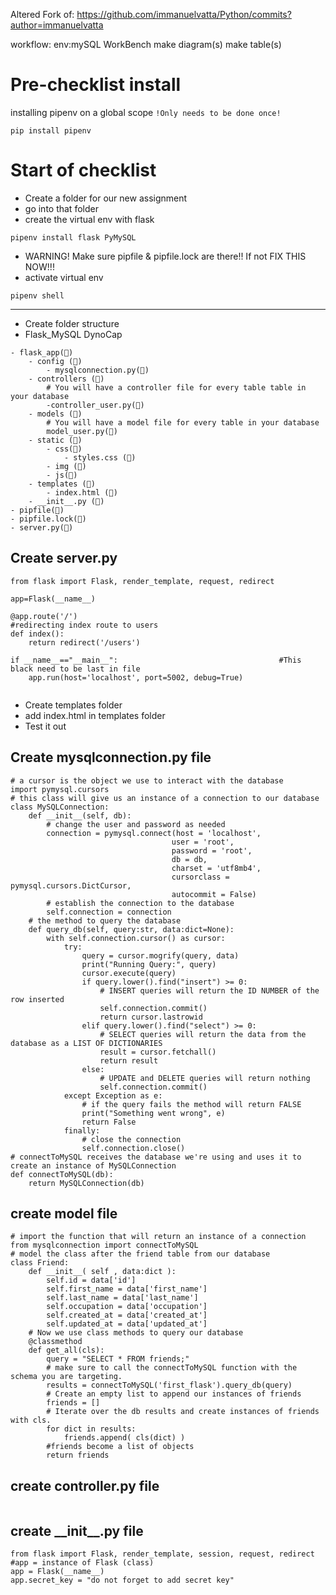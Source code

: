 Altered Fork of: https://github.com/immanuelvatta/Python/commits?author=immanuelvatta

workflow:
env:mySQL WorkBench
        make diagram(s)
            make table(s)
        

# Pre-checklist install
installing pipenv on a global scope
`!Only needs to be done once!`

```console
pip install pipenv
``` 

# Start of checklist
- Create a folder for our new assignment
- go into that folder
- create the virtual env with flask

```console
pipenv install flask PyMySQL
```
- WARNING! Make sure pipfile & pipfile.lock are there!! If not FIX THIS NOW!!!
- activate virtual env
```console
pipenv shell
```

---
- Create folder structure
- Flask_MySQL DynoCap


```
- flask_app(📂)
    - config (📂)
        - mysqlconnection.py(📄)
    - controllers (📂)
        # You will have a controller file for every table table in your database
        -controller_user.py(📄)
    - models (📂)
        # You will have a model file for every table in your database
        model_user.py(📄)
    - static (📂)
        - css(📂)
            - styles.css (📄)
        - img (📂)
        - js(📂)
    - templates (📂)
        - index.html (📄)
    - __init__.py (📄)
- pipfile(📄)
- pipfile.lock(📄)
- server.py(📄)
```

## Create server.py

```Py
from flask import Flask, render_template, request, redirect

app=Flask(__name__)

@app.route('/')                                             #redirecting index route to users
def index():
    return redirect('/users')

if __name__=="__main__":                                    #This black need to be last in file
    app.run(host='localhost', port=5002, debug=True)


```
- Create templates folder
- add index.html in templates folder
- Test it out

## Create mysqlconnection.py file

```PY
# a cursor is the object we use to interact with the database
import pymysql.cursors
# this class will give us an instance of a connection to our database
class MySQLConnection:
    def __init__(self, db):
        # change the user and password as needed
        connection = pymysql.connect(host = 'localhost',
                                    user = 'root', 
                                    password = 'root', 
                                    db = db,
                                    charset = 'utf8mb4',
                                    cursorclass = pymysql.cursors.DictCursor,
                                    autocommit = False)
        # establish the connection to the database
        self.connection = connection
    # the method to query the database
    def query_db(self, query:str, data:dict=None):
        with self.connection.cursor() as cursor:
            try:
                query = cursor.mogrify(query, data)
                print("Running Query:", query)
                cursor.execute(query)
                if query.lower().find("insert") >= 0:
                    # INSERT queries will return the ID NUMBER of the row inserted
                    self.connection.commit()
                    return cursor.lastrowid
                elif query.lower().find("select") >= 0:
                    # SELECT queries will return the data from the database as a LIST OF DICTIONARIES
                    result = cursor.fetchall()
                    return result
                else:
                    # UPDATE and DELETE queries will return nothing
                    self.connection.commit()
            except Exception as e:
                # if the query fails the method will return FALSE
                print("Something went wrong", e)
                return False
            finally:
                # close the connection
                self.connection.close() 
# connectToMySQL receives the database we're using and uses it to create an instance of MySQLConnection
def connectToMySQL(db):
    return MySQLConnection(db)
```

## create model file
```PY
# import the function that will return an instance of a connection
from mysqlconnection import connectToMySQL
# model the class after the friend table from our database
class Friend:
    def __init__( self , data:dict ):
        self.id = data['id']
        self.first_name = data['first_name']
        self.last_name = data['last_name']
        self.occupation = data['occupation']
        self.created_at = data['created_at']
        self.updated_at = data['updated_at']
    # Now we use class methods to query our database
    @classmethod
    def get_all(cls):
        query = "SELECT * FROM friends;"
        # make sure to call the connectToMySQL function with the schema you are targeting.
        results = connectToMySQL('first_flask').query_db(query)
        # Create an empty list to append our instances of friends
        friends = []
        # Iterate over the db results and create instances of friends with cls.
        for dict in results:
            friends.append( cls(dict) )
        #friends become a list of objects
        return friends
```

## create controller.py file
```
```

## create  \_\_init__.py file
```PY
from flask import Flask, render_template, session, request, redirect
#app = instance of Flask (class)
app = Flask(__name__)
app.secret_key = "do not forget to add secret key"
```